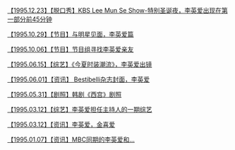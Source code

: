 <a href="https://weibo.com/6493535909/ImqWeo7d6" rel="nofollow">【1995.12.23】【脱口秀】KBS Lee Mun Se Show-特别圣诞夜，李英爱出现在第一部分前45分钟</a>

<a href="https://www.bilibili.com/video/BV1zr4y1K7i9" rel="nofollow">【1995.10.29】【节目】与明星见面，李英爱篇</a>

<a href="https://weibo.com/6493535909/IpVFbaQVe" rel="nofollow">【1995.10.06】【节目】节目组寻找李英爱亲友</a>

<a href="https://weibo.com/6493535909/IibSgADyr" rel="nofollow">【1995.06.15】【综艺】《今夏时装潮流》，李英爱出镜</a>

<a href="https://weibo.com/6493535909/IBkulktPN" rel="nofollow">【1995.06.01】【资讯】 Bestibelli杂志封面，李英爱</a>

<a href="https://tieba.baidu.com/p/6148380279" rel="nofollow">【1995.05.31】【剧照】韩剧《西宫》剧照</a>

<a href="https://weibo.com/6493535909/HwhxFFLSc" rel="nofollow">【1995.03.12】【综艺】李英爱担任主持人的一期综艺</a>

<a href="https://weibo.com/6215983295/Jyxdv7Qjr" rel="nofollow">【1995.03.12】【资讯】李英爱，金喜爱</a>

<a href="https://weibo.com/6493535909/IBkvA8Nep" rel="nofollow">【1995.01.07】【资讯】MBC同期的李英爱和...</a>
